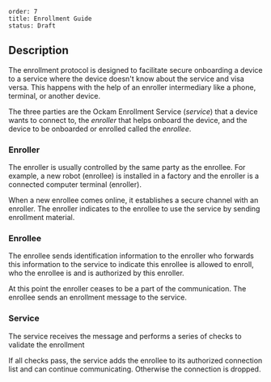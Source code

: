 ```yaml=
order: 7
title: Enrollment Guide
status: Draft
```


## Description

The enrollment protocol is designed to facilitate secure onboarding a device to a service where the device
doesn't know about the service and visa versa. This happens with the help of an enroller intermediary like a phone, terminal, or another device.

The three parties are the Ockam Enrollment Service (*service*) that a device wants to connect to, the *enroller* that helps onboard the device, and the device to be onboarded or enrolled called the *enrollee*.


### Enroller

The enroller is usually controlled by the same party as the enrollee. For example, a new robot (enrollee)
is installed in a factory and the enroller is a connected computer terminal (enroller).

When a new enrollee comes online, it establishes a secure channel with an enroller.
The enroller indicates to the enrollee to use the service by sending enrollment material.

### Enrollee 

The enrollee sends identification information to the enroller who forwards
this information to the service to indicate this enrollee is allowed to enroll, who the enrollee is and is authorized by this enroller.

At this point the enroller ceases to be a part of the communication. The enrollee sends an enrollment message to the service.

### Service

The service receives the message and performs a series of checks to validate the enrollment

If all checks pass, the service adds the enrollee to its authorized connection list and can continue communicating. Otherwise the connection is dropped.
